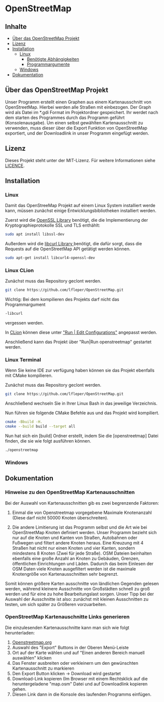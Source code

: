 # OpenStreetMap

## Inhalte

- [Über das OpenStreetMap Projekt](#ueber)
- [Lizenz](#lizenz)
- [Installation](#installation)
    - [Linux](#installationlinux)
        - [Benötigte Abhängigkeiten]()
        - [Programmargumente]()
    - [Windows](#installationwindoof)
- [Dokumentation](#dokumentation)

<a name="ueber"></a>
## Über das OpenStreetMap Projekt

Unser Programm erstellt einen Graphen aus einem Kartenausschnitt von OpenStreetMap. Hierbei werden alle Straßen mit einbezogen. Der Graph wird als Datei im *.gdi Format im Projektordner gespeichert. Ihr werdet nach dem starten des Programmes durch das Programm geführt (Konsolenausgabe). Um einen selbst gewählten Kartenausschnitt zu verwenden, muss dieser über die Export Funktion von OpenStreetMap exportiert, und der Downloadlink in unser Programm eingefügt werden.

<a name="lizenz"></a>

## Lizenz

Dieses Projekt steht unter der MIT-Lizenz. Für weitere Informationen siehe [LICENCE](https://github.com/lfleper/OpenStreetMap/blob/master/LICENCE).

<a name="installation"></a>

## Installation

<a name="installationlinux"></a>

### Linux

Damit das OpenStreeMap Projekt auf einem Linux System installiert werde kann, müssen zunächst einige Entwicklungsbibliotheken installiert werden.

Zuerst wird die [OpenSSL Library](https://packages.debian.org/de/jessie/libssl-dev) benötigt, die die Implementierung der Kryptographieprotokolle SSL und TLS enthählt:

```bash
sudo apt install libssl-dev
```

Außerdem wird die [libcurl Library ](https://curl.se/libcurl/) benötigt, die dafür sorgt, dass die Requests auf die OpenStreetMap API getätigt werden können.

```bash
sudo apt-get install libcurl4-openssl-dev
```

<a name="installationwindoof"></a>

### Linux CLion

Zunächst muss das Repository geclont werden.

```bash
git clone https://github.com/lfleper/OpenStreetMap.git
```

Wichtig: Bei dem kompilieren des Projekts darf nicht das Programmargument

```bash
-libcurl
```

vergessen werden.

In [CLion](https://www.jetbrains.com/de-de/clion/) können diese unter ["Run | Edit Configurations"](https://www.jetbrains.com/help/clion/run-debug-configuration.html) angepasst werden.

Anschließend kann das Projekt über "Run|Run openstreetmap" gestartet werden.

### Linux Terminal

Wenn Sie keine IDE zur verfügung haben können sie das Projekt ebenfalls mit CMake kompilieren.

Zunächst muss das Repository geclont werden.

```bash
git clone https://github.com/lfleper/OpenStreetMap.git
```

Anschließend wechseln Sie in Ihrer Linux Bash in das jeweilige Verzeichnis.

Nun führen sie folgende CMake Befehle aus und das Projekt wird kompiliert.

```bash
cmake -Bbuild -H.
cmake --build build --target all
```

Nun hat sich ein [build] Ordner erstellt, indem Sie die [openstreetmap] Datei finden, die sie wie folgt ausführen können.

```bash
./openstreetmap
```

### Windows

<a name="dokumentation"></a>

## Dokumentation

### Hinweise zu den OpenStreetMap Kartenausschnitten

Bei der Auswahl von Kartenausschnitten gib es zwei begrenzende Faktoren:

1. Einmal die von Openstreetmap vorgegebene Maximale Knotenanzahl (Diese darf nicht 50000 Knoten überschreiten).

2. Die andere Limitierung ist das Programm selbst und die Art wie bei OpenStreetMap Knoten definiert werden. Unser Programm bezieht sich nur auf die Knoten und Kanten von Straßen, Autobahnen oder Fußwegen und filtert andere Knoten heraus. Eine Kreuzung mit 4 Straßen hat nicht nur einen Knoten und vier Kanten, sondern mindestens 8 Knoten (Zwei für jede Straße). OSM Dateien beinhalten ebenfalls eine große Anzahl an Knoten zu Gebäuden, Grenzen, öffentlichen Einrichtungen und Läden. Dadurch das beim Einlesen der OSM Daten viele Knoten ausgefiltert werden ist die maximale Knotengröße von Kartenausschnitten sehr begrenzt.

Somit können größere Karten ausschnitte von ländlichen Gegenden gelesen werden, während kleinere Ausschnitte von Großstädten schnell zu groß werden und für eine zu hohe Bearbeitungslast sorgen.
Unser Tipp bei der Auswahl der Ausschnitte ist also: zunächst mit kleinen Ausschnitten zu testen, um sich später zu Größeren vorzuarbeiten.

### OpenStreetMap Kartenauschnitte Links generieren

Die einzulesenden Kartenausschnitte kann man sich wie folgt herunterladen:

1. [Openstreetmap.org](https://openstreetmap.org)
2. Auswahl des "Export" Buttons in der Oberen Menü-Leiste
3. Ort auf der Karte wählen und auf "Einen anderen Bereich manuell auswählen" klicken
4. Das Fenster ausbreiten oder verkleinern um den gewünschten Kartenausschnitt zu markieren
5. Den Export Button klicken -> Download wird gestartet
6. Download-Link kopieren (Im Browser mit einem Rechtsklick auf die heruntergeladene "map.osm" Datei und auf Downloadlink kopieren gehen.
7. Diesen Link dann in die Konsole des laufenden Programms einfügen.
